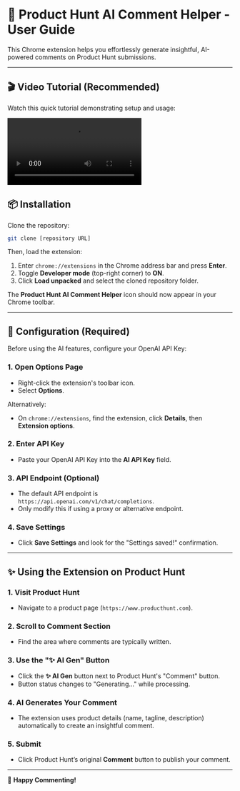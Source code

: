 # 🚀 Product Hunt AI Comment Helper - User Guide

This Chrome extension helps you effortlessly generate insightful, AI-powered comments on Product Hunt submissions.

---

## 🎬 Video Tutorial (Recommended)

Watch this quick tutorial demonstrating setup and usage:

![▶️ Watch Video Tutorial](https://github.com/yuanzhixiang/producthunt-comment-ai/raw/develop/20250519/support_openai/tutorial.mp4)

## 📦 Installation

Clone the repository:

```bash
git clone [repository URL]
```

Then, load the extension:

1. Enter `chrome://extensions` in the Chrome address bar and press **Enter**.
2. Toggle **Developer mode** (top-right corner) to **ON**.
3. Click **Load unpacked** and select the cloned repository folder.

The **Product Hunt AI Comment Helper** icon should now appear in your Chrome toolbar.

---

## 🔑 Configuration (Required)

Before using the AI features, configure your OpenAI API Key:

### 1. Open Options Page

* Right-click the extension's toolbar icon.
* Select **Options**.

Alternatively:

* On `chrome://extensions`, find the extension, click **Details**, then **Extension options**.

### 2. Enter API Key

* Paste your OpenAI API Key into the **AI API Key** field.

### 3. API Endpoint (Optional)

* The default API endpoint is `https://api.openai.com/v1/chat/completions`.
* Only modify this if using a proxy or alternative endpoint.

### 4. Save Settings

* Click **Save Settings** and look for the "Settings saved!" confirmation.

---

## ✨ Using the Extension on Product Hunt

### 1. Visit Product Hunt

* Navigate to a product page (`https://www.producthunt.com`).

### 2. Scroll to Comment Section

* Find the area where comments are typically written.

### 3. Use the "✨ AI Gen" Button

* Click the **✨ AI Gen** button next to Product Hunt's "Comment" button.
* Button status changes to "Generating..." while processing.

### 4. AI Generates Your Comment

* The extension uses product details (name, tagline, description) automatically to create an insightful comment.

### 5. Submit

* Click Product Hunt’s original **Comment** button to publish your comment.

---

🎉 **Happy Commenting!**
